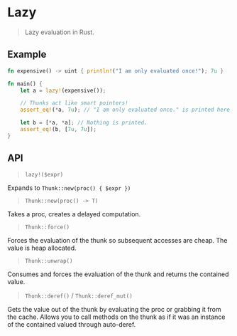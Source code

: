 # Lazy

> Lazy evaluation in Rust.

## Example

```rust
fn expensive() -> uint { println!("I am only evaluated once!"); 7u }

fn main() {
    let a = lazy!(expensive());

    // Thunks act like smart pointers!
    assert_eq!(*a, 7u); // "I am only evaluated once." is printed here

    let b = [*a, *a]; // Nothing is printed.
    assert_eq!(b, [7u, 7u]);
}
```

## API

> `lazy!($expr)`

Expands to `Thunk::new(proc() { $expr })`

> `Thunk::new(proc() -> T)`

Takes a proc, creates a delayed computation.

> `Thunk::force()`

Forces the evaluation of the thunk so subsequent accesses are cheap. The value
is heap allocated.

> `Thunk::unwrap()`

Consumes and forces the evaluation of the thunk and returns the contained
value.

> `Thunk::deref()` / `Thunk::deref_mut()`

Gets the value out of the thunk by evaluating the proc or grabbing it
from the cache. Allows you to call methods on the thunk as if it was
an instance of the contained valued through auto-deref.

